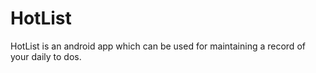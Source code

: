 # HotList<br>
HotList is an android app which can be used for maintaining a record of your daily to dos.
